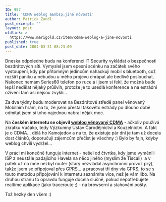 ```yaml
---
ID: 957
title: 'CDMA weblog a&nbsp;jiné nóvosti'
author: Patrick Zandl
post_excerpt: ""
layout: post
oldlink: >
  https://www.marigold.cz/item/cdma-weblog-a-jine-novosti
published: true
post_date: 2004-03-31 08:23:00
---
```

<p>
Dneska odpoledne budu na konferenci IT Security vykládat o bezpečnosti bezdrátových sítí. Vymyslel jsem epesní scénku na začátek svého vystoupení, kdy pár přítomným jedincům nahackuji mobil s bluetooth, což rozšíří paniku a nebudou u mého projevu chrápat ale bedlivě poslouchat. Nakonec nemám Series60 telefon po ruce a i jsem si řekl, že možná bude lepší nedělat nějaký průšvih, protože je to usedlá konference a na estrádní oživení tam asi nejsou zvyklí... </p>

<p>
Za dva týdny budu moderovat na Bezdrátové středě panel věnovaný Mobilním hrám, na to, že jsem přestal takovéto estrády po dlouho době odmítat jsem si toho najednou nabral nějak moc. </p>

<p>
Na <STRONG>českém internetu se objevil </STRONG><A href="http://vucako.bloguje.cz/" target=_blank><STRONG>weblog věnovaný CDMA</STRONG></A> - ačkoliv používá zkratku Vúčako, tedy Výzkumný Ústav Čarodějnictví a Kouzelnictví. A fakt je o CDMA... dělá ho Kamojedov a na to, že existuje pár dní je tam už docela dost článků, doporučuji zájemcům přečíst je všechny :) Bylo by fajn, kdyby weblog chvíli vydržel...</p>

<p>
V práci mi konečně funguje internet - nešel od čtvrtka, kdy jsme vyměnili ISP z neustále padajícího Havela na něco jiného (myslím že Tiscali)&#160; a v pátek už na mne nezbyl router (starý nezvládal asynchronní provoz prý), takže jsem se připojoval přes GPRS... a pracovat tři dny via GPRS, to se s touto metodou připojování k internetu seznámíte více, než je vám libo. Na druhou stranu to opravdu funguje docela slušně, pokud nepotřebujete realtime aplikace (jako traceroute ;) - na browserní a stahování pošty. </p>

<p>
Tož hezký den všem :)</p>

